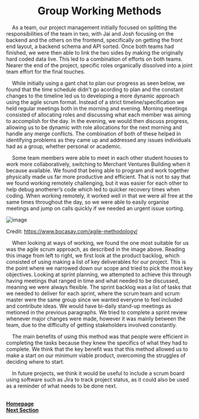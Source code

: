 <h1 align="center"> <b> Group Working Methods </b> </h1>

<p>&nbsp;&nbsp;&nbsp;&nbsp;As a team, our project management initially focused on splitting the responsibilities of the team in two, with Jai and Josh focusing on the backend and the others on the frontend, specifically on getting the front end layout, a backend schema and API sorted. Once both teams had finished, we were then able to link the two sides by making the originally hard coded data live. This led to a combination of efforts on both teams. Nearer the end of the project, specific roles organically dissolved into a joint team effort for the final touches.</p>

<p>&nbsp;&nbsp;&nbsp;&nbsp;While initially using a gant chat to plan our progress as seen below, we found that the time schedule didn't go acording to plan and the constant changes to the timeline led us to developing a more dynamic approach using the agile scrum format. Instead of a strict timeline/specification we held regular meetings both in the morning and evening. Morning meetings consisted of allocating roles and discussing what each member was aiming to accomplish for the day. In the evening, we would then discuss progress, allowing us to be dynamic with role allocations for the next morning and handle any merge conflicts. The combination of both of these helped in identifying problems as they came up and addressed any issues individuals had as a group, whether personal or academic.</p>

<p>&nbsp;&nbsp;&nbsp;&nbsp;Some team members were able to meet in each other student houses to work more collaboratively, switching to Merchant Ventures Building when it because available. We found that being able to program and work together physically made us far more productive and efficient. That is not to say that we found working remotely challenging, but it was easier for each other to help debug anotherer’s code which led to quicker recovery times when coding. When working remotely, it worked well in that 
we were all free at the same times throughout the day, so we were able to easily organise meetings and jump on calls quickly if we needed an urgent issue sorting.</p>

![image](https://user-images.githubusercontent.com/73884031/117294581-b6b4ca00-ae6a-11eb-89ad-46b8198185c1.png)

Credit: https://www.bocasay.com/agile-methodology/

<p>&nbsp;&nbsp;&nbsp;&nbsp;When looking at ways of working, we found the one most suitable for us was the agile scrum approach, as described in the image above. Reading this image from left to right, we first look at the product backlog, which consisted of using making a list of key deliverables for our project. This is the point where we narrowed down our scope and tried to pick the most key objectives. Looking at sprint planning, we attempted to achieve this through having meetings that ranged in time and what needed to be discussed, meaning we were always flexible. The sprint backlog was a list of tasks that we needed to deliver for each sprint, where the scrum team and scrum master were the same group since we wanted everyone to feel included and contribute ideas. We would have bi-daily stand-up meetings as metioned in the previous paragraphs. We tried to complete a sprint review whenever major changes were made, however it was mainly between the team, due to the difficulty of getting stakeholders involved constantly.</p>

<p>&nbsp;&nbsp;&nbsp;&nbsp;The main benefits of using this method was that people were efficient in completing the tasks because they knew the specifics of what they had to complete. We think that the key benefit was that this method allowed us to make a start on our minimum viable product, overcoming the struggles of deciding where to start.</p>

<p>&nbsp;&nbsp;&nbsp;&nbsp;In future projects, we think it would be useful to include a scrum board using software such as Jira to track project status, as it could also be used as a reminder of what needs to be done next.</p>

<br>
<a href="https://github.com/JaiRanchod/Desk-10-Software-Engineering-Group-Project/tree/release">
<b>Homepage</b></a>
<br>
<a href="https://github.com/JaiRanchod/Desk-10-Software-Engineering-Group-Project/blob/release/Documentation/Team%20Roles.md">
<b>Next Section</b></a>
